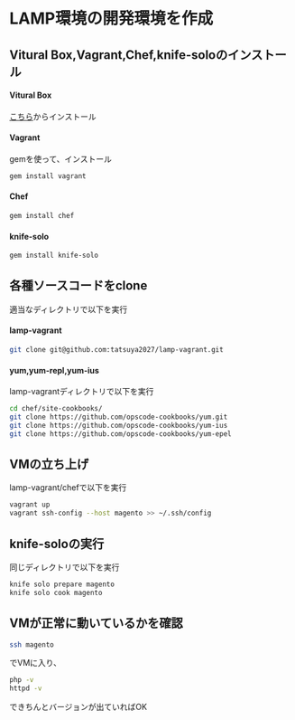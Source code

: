 # LAMP環境の開発環境を作成

## Vitural Box,Vagrant,Chef,knife-soloのインストール
#### Vitural Box
[こちら](https://www.virtualbox.org/wiki/Downloads)からインストール
#### Vagrant
gemを使って、インストール
```bash
gem install vagrant
```
#### Chef
```bash
gem install chef
```
#### knife-solo
```bash
gem install knife-solo
```
## 各種ソースコードをclone
適当なディレクトリで以下を実行
#### lamp-vagrant
```bash
git clone git@github.com:tatsuya2027/lamp-vagrant.git
```
#### yum,yum-repl,yum-ius
lamp-vagrantディレクトリで以下を実行
```bash
cd chef/site-cookbooks/
git clone https://github.com/opscode-cookbooks/yum.git
git clone https://github.com/opscode-cookbooks/yum-ius
git clone https://github.com/opscode-cookbooks/yum-epel
```
## VMの立ち上げ
lamp-vagrant/chefで以下を実行
```bash
vagrant up
vagrant ssh-config --host magento >> ~/.ssh/config
```
## knife-soloの実行
同じディレクトリで以下を実行
```bash
knife solo prepare magento
knife solo cook magento
```
## VMが正常に動いているかを確認
```bash
ssh magento
```
でVMに入り、
```bash
php -v
httpd -v
```
できちんとバージョンが出ていればOK
